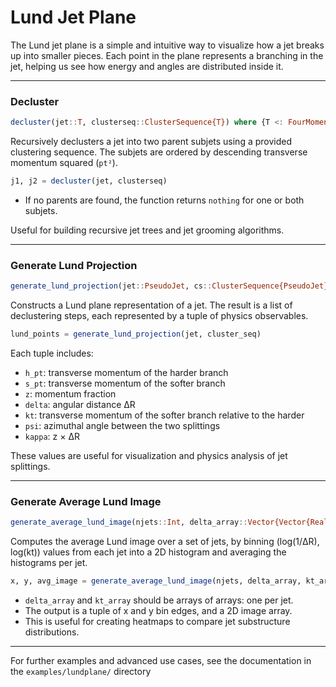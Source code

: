 # Lund Jet Plane

The Lund jet plane is a simple and intuitive way to visualize how a jet breaks up into smaller pieces. Each point in the plane represents a branching in the jet, helping us see how energy and angles are distributed inside it.

---

### Decluster

```julia
decluster(jet::T, clusterseq::ClusterSequence{T}) where {T <: FourMomentum} -> Tuple{PseudoJet}
```

Recursively declusters a jet into two parent subjets using a provided clustering sequence. The subjets are ordered by descending transverse momentum squared (`pt²`).

```julia
j1, j2 = decluster(jet, clusterseq)
```

- If no parents are found, the function returns `nothing` for one or both subjets.

Useful for building recursive jet trees and jet grooming algorithms.

---

### Generate Lund Projection

```julia
generate_lund_projection(jet::PseudoJet, cs::ClusterSequence{PseudoJet}) -> Vector{NamedTuple}
```

Constructs a Lund plane representation of a jet. The result is a list of declustering steps, each represented by a tuple of physics observables.

```julia
lund_points = generate_lund_projection(jet, cluster_seq)
```

Each tuple includes:
- `h_pt`: transverse momentum of the harder branch
- `s_pt`: transverse momentum of the softer branch
- `z`: momentum fraction
- `delta`: angular distance ΔR
- `kt`: transverse momentum of the softer branch relative to the harder
- `psi`: azimuthal angle between the two splittings
- `kappa`: z × ΔR 

These values are useful for visualization and physics analysis of jet splittings.

---

### Generate Average Lund Image

```julia
generate_average_lund_image(njets::Int, delta_array::Vector{Vector{Real}}, kt_array::Vector{Vector{Real}}; xrange::Tuple{Real}, yrange::Tuple{Real}, bins::Int) -> (xgrid, ygrid, avg_image)
```

Computes the average Lund image over a set of jets, by binning (log(1/ΔR), log(kt)) values from each jet into a 2D histogram and averaging the histograms per jet.

```julia
x, y, avg_image = generate_average_lund_image(njets, delta_array, kt_array; bins=25)
```

- `delta_array` and `kt_array` should be arrays of arrays: one per jet.
- The output is a tuple of x and y bin edges, and a 2D image array.
- This is useful for creating heatmaps to compare jet substructure distributions.

---

For further examples and advanced use cases, see the documentation in the `examples/lundplane/` directory
